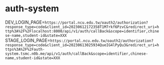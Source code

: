 # auth-system

DEV_LOGIN_PAGE=`https://portal.ncu.edu.tw/oauth2/authorization?response_type=code&client_id=20230612172358T1M7rkf6PzvC&redirect_uri=http%3A%2F%2Flocalhost:8000/api/v1/auth/callBack&scope=identifier,chinese-name,student-id&state=XXX`
STAGE_LOGIN_PAGE=`https://portal.ncu.edu.tw/oauth2/authorization?response_type=code&client_id=20230613025934QueIG4lPyQu3&redirect_uri=https%3A%2F%2Fauth-system.tsmc.n0b.me/api/v1/auth/callBack&scope=identifier,chinese-name,student-id&state=XXX`